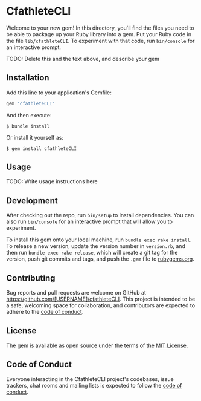 # CfathleteCLI

Welcome to your new gem! In this directory, you'll find the files you need to be able to package up your Ruby library into a gem. Put your Ruby code in the file `lib/cfathleteCLI`. To experiment with that code, run `bin/console` for an interactive prompt.

TODO: Delete this and the text above, and describe your gem

## Installation

Add this line to your application's Gemfile:

```ruby
gem 'cfathleteCLI'
```

And then execute:

    $ bundle install

Or install it yourself as:

    $ gem install cfathleteCLI

## Usage

TODO: Write usage instructions here

## Development

After checking out the repo, run `bin/setup` to install dependencies. You can also run `bin/console` for an interactive prompt that will allow you to experiment.

To install this gem onto your local machine, run `bundle exec rake install`. To release a new version, update the version number in `version.rb`, and then run `bundle exec rake release`, which will create a git tag for the version, push git commits and tags, and push the `.gem` file to [rubygems.org](https://rubygems.org).

## Contributing

Bug reports and pull requests are welcome on GitHub at https://github.com/[USERNAME]/cfathleteCLI. This project is intended to be a safe, welcoming space for collaboration, and contributors are expected to adhere to the [code of conduct](https://github.com/[USERNAME]/cfathleteCLI/blob/master/CODE_OF_CONDUCT.md).


## License

The gem is available as open source under the terms of the [MIT License](https://opensource.org/licenses/MIT).

## Code of Conduct

Everyone interacting in the CfathleteCLI project's codebases, issue trackers, chat rooms and mailing lists is expected to follow the [code of conduct](https://github.com/[USERNAME]/cfathleteCLI/blob/master/CODE_OF_CONDUCT.md).
